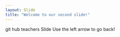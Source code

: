 ```yaml
---
layout: Slide
title: "Welcome to our second slide!"
---
```

git hub teachers Slide
Use the left arrow to go back!
